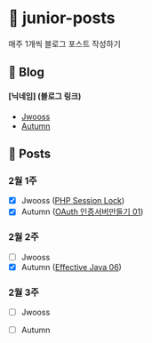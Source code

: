 # :post_office: junior-posts
매주 1개씩 블로그 포스트 작성하기


## :page_with_curl: Blog
#### [닉네임] (블로그 링크)
- [Jwooss](https://jwooss.github.io) 
- [Autumn](https://gaeulautumn.github.io/)

## :pushpin: Posts

### 2월 1주
- [x] Jwooss ([PHP Session Lock](https://jwooss.github.io/document/2019-02-10-PHP-Session-Lock/))
- [X] Autumn ([OAuth 인증서버만들기 01](https://gaeulautumn.github.io/oauth/2019/02/08/OAuth_%EC%9D%B8%EC%A6%9D%EC%84%9C%EB%B2%84%EB%A7%8C%EB%93%A4%EA%B8%B0_01/))

### 2월 2주
- [ ] Jwooss
- [X] Autumn ([Effective Java 06](https://gaeulautumn.github.io/java/2019/02/17/Effective_Java_06/))

### 2월 3주
- [ ] Jwooss
- [ ] Autumn


